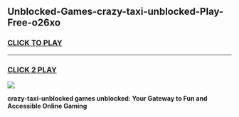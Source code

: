 
## Unblocked-Games-crazy-taxi-unblocked-Play-Free-o26xo
<h3>
<a href="https://premium76.site?title=crazy-taxi-unblocked&ref=20M">CLICK TO PLAY</a></h3>
<hr>

<h3>
<a href="https://premium76.site?title=crazy-taxi-unblocked&ref=20M">CLICK 2 PLAY</a>
  
</h3>

<a href="https://premium76.site?title=crazy-taxi-unblocked&ref=19M"><img src="https://clearcache.store/games.png"></a>


**crazy-taxi-unblocked games unblocked: Your Gateway to Fun and Accessible Online Gaming**
